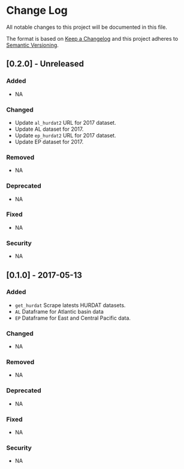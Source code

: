 # Change Log

All notable changes to this project will be documented in this file.

The format is based on [Keep a Changelog](http://keepachangelog.com/) and this project adheres to [Semantic Versioning](http://semver.org/).

## [0.2.0] - Unreleased

### Added
  - NA

### Changed
  - Update `al_hurdat2` URL for 2017 dataset.
  - Update AL dataset for 2017.
  - Update `ep_hurdat2` URL for 2017 dataset.
  - Update EP dataset for 2017.

### Removed
  - NA

### Deprecated
  - NA

### Fixed
  - NA

### Security
  - NA

## [0.1.0] - 2017-05-13

### Added
  - `get_hurdat` Scrape latests HURDAT datasets.
  - `AL` Dataframe for Atlantic basin data
  - `EP` Dataframe for East and Central Pacific data.

### Changed
  - NA

### Removed
  - NA

### Deprecated
  - NA

### Fixed
  - NA

### Security
  - NA
